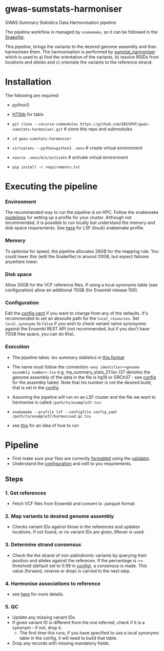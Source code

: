 # gwas-sumstats-harmoniser
GWAS Summary Statistics Data Harmonisation pipeline

The pipeline workflow is managed by `snakemake`, so it can be followed in the [Snakefile](Snakefile). 

This pipeline, brings the variants to the desired genome assembly and then harmonises them. The harmonisation is performed by [sumstat_harmoniser](https://github.com/opentargets/sumstat_harmoniser) which is used to a) find the orientation of the variants, b) resolve RSIDs from locations and alleles and c) orientate the variants to the reference strand.

# Installation

The following are required:

- python3
- [HTSlib](http://www.htslib.org/download/) for tabix

- `git clone --recurse-submodules https://github.com/EBISPOT/gwas-sumstats-harmoniser.git` # clone this repo and submodules
- `cd gwas-sumstats-harmoniser`
- `virtualenv --python=python3 .venv` # create virtual environment
- `source .venv/bin/activate` # activate virtual environment
- `pip install -r requirements.txt`

# Executing the pipeline

### Environment
The recommended way to run the pipeline is on HPC. Follow the snakemake [guidelines](https://snakemake.readthedocs.io/en/stable/executing/cli.html#profiles) for setting up a profile for your cluster. Although not recommended, it is possible to run locally but understand the memory and disk space requirements. See [here](https://github.com/Snakemake-Profiles/snakemake-lsf) for LSF (bsub) snakemake profile.

### Memory
To optimise for speed, the pipeline allocates 28GB for the mapping rule. You could lower this (edit the Snakefile) to around 20GB, but expect failures anywhere lower.

### Disk space
Allow 20GB for the VCF reference files. If using a local synonyms table (see configuration) allow an additional 70GB (for Ensembl release 100).

### Configuration
Edit the [config.yaml](config.yaml) if you want to change from any of the defaults. It's recommended to set an absoulte path for the `local_resources`. Set `local_synonyms` to `False` if you wish to check variant name synonynms against the Ensembl REST API (not recommended, but if you don't have 70GB free space, you can do this).

### Execution
- The pipeline takes .tsv summary statistics in [this format](https://www.ebi.ac.uk/gwas/docs/methods/summary-statistics)
- The name must follow the convention `<any identifier><genome assembly number>.tsv` e.g. my_summary_stats_37.tsv (37 denotes the genome assembly of the data in the file is hg19 or GRCh37 - see [config](config.yaml) for the assembly table). Note that his number is not the desired build, that is set in the [config](config.yaml).

- Assuming the pipeline will run on an LSF cluster and the file we want to harmonise is called `/path/to/example37.tsv`:
- `snakemake --profile lsf --configfile config.yaml /path/to/example37/harmonised.qc.tsv`
- see [this](example_wrapper.sh) for an idea of how to run

# Pipeline 
- First make sure your files are correctly [formatted](https://www.ebi.ac.uk/gwas/docs/methods/summary-statistics) using the [validator](https://github.com/EBISPOT/gwas-sumstats-validator). 
- Understand the [configuration](config.yaml) and edit to you requirements.
## Steps
### 1. Get references
- Fetch VCF files from Ensembl and convert to .parquet format
### 2. Map variants to desired genome assembly
- Checks variant IDs against those in the references and updates locations. If not found, or no variant IDs are given, liftover is used.
### 3. Determine strand consensus
- Check the the strand of non-palindromic variants by querying their position and alleles against the refereces. If the percentage is >= threshold (default set to 0.99 in [config](config.yaml)), a consensus is made. This value (forward, reverse or drop) is carried to the next step.
### 4. Harmonise associations to reference
- see [here](https://github.com/opentargets/sumstat_harmoniser) for more details.
### 5. QC
- Update any missing variant IDs.
- If given variant ID is different from the one inferred, check if it is a synonym - if not, drop it.
  - The first time this runs, if you have specified to use a local synonyms table in the config, it will need to build that table. 
- Drop any records with missing mandatory fields.





